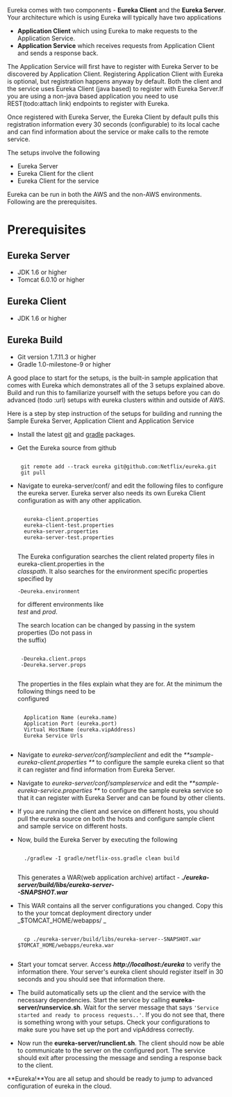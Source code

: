 Eureka comes with two components - **Eureka Client** and the **Eureka Server**. Your architecture which is using Eureka will typically have two applications

* **Application Client** which using Eureka to make requests to the Application Service.
* **Application Service** which receives requests from Application Client and sends a response back.

The Application Service will first have to register with Eureka Server to be discovered by Application Client. Registering Application Client with Eureka is optional, but registration happens anyway by default. Both the client and the service uses Eureka Client (java based) to register with Eureka Server.If you are using a non-java based application you need to use REST(todo:attach link) endpoints to register with Eureka.

Once registered with Eureka Server, the Eureka Client by default pulls this registration information every 30 seconds (configurable) to its local cache and can find information about the service or make calls to the remote service.

The setups involve the following

* Eureka Server
* Eureka Client for the client
* Eureka Client for the service

Eureka can be run in both the AWS and the non-AWS environments. Following are the prerequisites.

# Prerequisites

## Eureka Server

* JDK 1.6 or higher 
* Tomcat 6.0.10 or higher

## Eureka Client

* JDK 1.6 or higher

## Eureka Build

* Git version 1.7.11.3 or higher
* Gradle 1.0-milestone-9 or higher

A good place to start for the setups, is the built-in sample application that comes with Eureka which demonstrates all of the 3 setups explained above. Build and run this to familiarize yourself with the setups before you can do advanced (todo :url) setups with eureka clusters within and outside of AWS.

Here is a step by step instruction of the setups for building and running the Sample Eureka Server, Application Client and Application Service

* Install the latest [git](http://git-scm.com/book/en/Getting-Started-Installing-Git) and [gradle](http://gradle.org/installation) packages.

*  Get the Eureka source from github
   <pre><code> 
    git remote add --track eureka git@github.com:Netflix/eureka.git
    git pull
   </pre></code> 

* Navigate to eureka-server/conf/ and edit the following files to configure the eureka server. Eureka server also needs its own Eureka Client configuration as with any other application.
    <pre><code> 
    eureka-client.properties
    eureka-client-test.properties
    eureka-server.properties 
    eureka-server-test.properties
    </pre></code> 
  
  The Eureka configuration searches the client related property files in eureka-client.properties in the    
   _classpath_. It also searches for the environment specific properties specified by <pre><code>-Deureka.environment</pre></code> for different environments like   
  _test_ and _prod_. 

   The search location can be changed by passing in the system properties (Do not pass in      
   the suffix)

   <pre><code> 
   -Deureka.client.props
   -Deureka.server.props
   </pre></code> 

   The properties in the files explain what they are for. At the minimum the following things need to be     
   configured
    <pre><code> 
    Application Name (eureka.name)
    Application Port (eureka.port)
    Virtual HostName (eureka.vipAddress)
    Eureka Service Urls
   </pre></code> 

* Navigate to _eureka-server/conf/sampleclient_ and edit the _**sample-eureka-client.properties **_ to configure the sample eureka client so that it can register and find information from Eureka Server.
     
* Navigate to _eureka-server/conf/sampleservice_ and edit the _**sample-eureka-service.properties **_ to configure the sample eureka service so that it can register with Eureka Server and can be found by other clients.
    
* If you are running the client and service on different hosts, you should pull the eureka source on both the hosts and configure sample client and sample service on different hosts.

* Now, build the Eureka Server by executing the following

    <pre><code> 
    ./gradlew -I gradle/netflix-oss.gradle clean build
    </pre></code> 

  This generates a WAR(web application archive) artifact - _**./eureka-server/build/libs/eureka-server-  
  <version>-SNAPSHOT.war**_

* This WAR contains all the server configurations you changed. Copy this to the your tomcat deployment directory under _$TOMCAT_HOME/webapps/ _

    <pre><code>
    cp ./eureka-server/build/libs/eureka-server-<version>-SNAPSHOT.war $TOMCAT_HOME/webapps/eureka.war
    </pre></code> 

* Start your tomcat server. Access _**http://localhost:<port>/eureka**_ to verify the information there. Your server's eureka client should register itself in 30 seconds and you should see that information there.

* The build automatically sets up the client and the service with the necessary dependencies. Start the service by calling **eureka-server/runservice.sh**. Wait for the server message that says ``'Service started and ready to process requests..'``. If you do not see that, there is something wrong with your setups. Check your configurations to make sure you have set up the port and vipAddress correctly.

* Now run the **eureka-server/runclient.sh**. The client should now be able to communicate to the server on the configured port. The service should exit after processing the message and sending a response back to the client.

**Eureka!**You are all setup and should be ready to jump to advanced configuration of eureka in the cloud.
